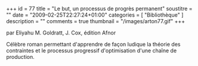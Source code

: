+++
id = 77
title = "Le but, un processus de progrès permanent"
soustitre = ""
date = "2009-02-25T22:27:24+01:00"
categories = [ "Bibliothèque" ]
description = ""
comments = true
thumbnail = "/images/arton77.gif"
+++

<div class="chapo">par Eliyahu M. Goldratt, J. Cox, édition Afnor</div>

Célèbre roman permettant d'apprendre de façon ludique la théorie des contraintes et le processus progressif d'optimisation d'une chaîne de production.
